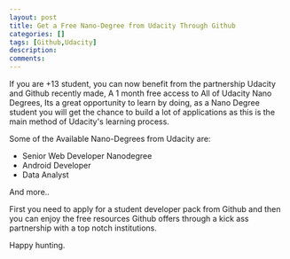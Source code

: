 ```yaml
---
layout: post
title: Get a Free Nano-Degree from Udacity Through Github
categories: []
tags: [Github,Udacity]
description: 
comments:
---
```

<p>
If you are +13 student, you can now benefit from the partnership Udacity and Github recently made, A 1 month free access to All of Udacity Nano Degrees, Its a great opportunity to learn by doing, as a Nano Degree student you will get the chance to build a lot of applications as this is the main method of Udacity's learning process.
</p>
<p>
	Some of the Available Nano-Degrees from Udacity are:
	<ul>
		<li>Senior Web Developer Nanodegree</li>
		<li>Android Developer </li>
		<li>Data Analyst</li>
	</ul>
	And more..
</p>
<p>
	First you need to apply for a student developer pack from Github and then you can enjoy the free resources Github offers through a kick ass partnership with a top notch institutions.
</p>
Happy hunting.

